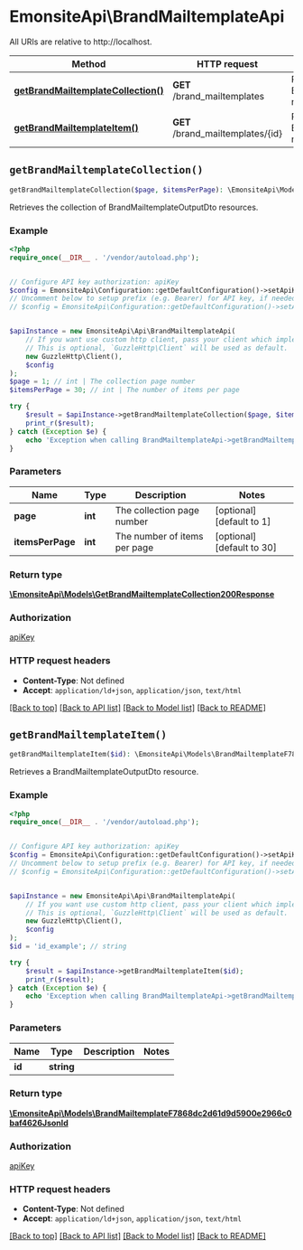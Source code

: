 # EmonsiteApi\BrandMailtemplateApi

All URIs are relative to http://localhost.

Method | HTTP request | Description
------------- | ------------- | -------------
[**getBrandMailtemplateCollection()**](BrandMailtemplateApi.md#getBrandMailtemplateCollection) | **GET** /brand_mailtemplates | Retrieves the collection of BrandMailtemplateOutputDto resources.
[**getBrandMailtemplateItem()**](BrandMailtemplateApi.md#getBrandMailtemplateItem) | **GET** /brand_mailtemplates/{id} | Retrieves a BrandMailtemplateOutputDto resource.


## `getBrandMailtemplateCollection()`

```php
getBrandMailtemplateCollection($page, $itemsPerPage): \EmonsiteApi\Models\GetBrandMailtemplateCollection200Response
```

Retrieves the collection of BrandMailtemplateOutputDto resources.

### Example

```php
<?php
require_once(__DIR__ . '/vendor/autoload.php');


// Configure API key authorization: apiKey
$config = EmonsiteApi\Configuration::getDefaultConfiguration()->setApiKey('Authorization', 'YOUR_API_KEY');
// Uncomment below to setup prefix (e.g. Bearer) for API key, if needed
// $config = EmonsiteApi\Configuration::getDefaultConfiguration()->setApiKeyPrefix('Authorization', 'Bearer');


$apiInstance = new EmonsiteApi\Api\BrandMailtemplateApi(
    // If you want use custom http client, pass your client which implements `GuzzleHttp\ClientInterface`.
    // This is optional, `GuzzleHttp\Client` will be used as default.
    new GuzzleHttp\Client(),
    $config
);
$page = 1; // int | The collection page number
$itemsPerPage = 30; // int | The number of items per page

try {
    $result = $apiInstance->getBrandMailtemplateCollection($page, $itemsPerPage);
    print_r($result);
} catch (Exception $e) {
    echo 'Exception when calling BrandMailtemplateApi->getBrandMailtemplateCollection: ', $e->getMessage(), PHP_EOL;
}
```

### Parameters

Name | Type | Description  | Notes
------------- | ------------- | ------------- | -------------
 **page** | **int**| The collection page number | [optional] [default to 1]
 **itemsPerPage** | **int**| The number of items per page | [optional] [default to 30]

### Return type

[**\EmonsiteApi\Models\GetBrandMailtemplateCollection200Response**](../Model/GetBrandMailtemplateCollection200Response.md)

### Authorization

[apiKey](../../README.md#apiKey)

### HTTP request headers

- **Content-Type**: Not defined
- **Accept**: `application/ld+json`, `application/json`, `text/html`

[[Back to top]](#) [[Back to API list]](../../README.md#endpoints)
[[Back to Model list]](../../README.md#models)
[[Back to README]](../../README.md)

## `getBrandMailtemplateItem()`

```php
getBrandMailtemplateItem($id): \EmonsiteApi\Models\BrandMailtemplateF7868dc2d61d9d5900e2966c0baf4626Jsonld
```

Retrieves a BrandMailtemplateOutputDto resource.

### Example

```php
<?php
require_once(__DIR__ . '/vendor/autoload.php');


// Configure API key authorization: apiKey
$config = EmonsiteApi\Configuration::getDefaultConfiguration()->setApiKey('Authorization', 'YOUR_API_KEY');
// Uncomment below to setup prefix (e.g. Bearer) for API key, if needed
// $config = EmonsiteApi\Configuration::getDefaultConfiguration()->setApiKeyPrefix('Authorization', 'Bearer');


$apiInstance = new EmonsiteApi\Api\BrandMailtemplateApi(
    // If you want use custom http client, pass your client which implements `GuzzleHttp\ClientInterface`.
    // This is optional, `GuzzleHttp\Client` will be used as default.
    new GuzzleHttp\Client(),
    $config
);
$id = 'id_example'; // string

try {
    $result = $apiInstance->getBrandMailtemplateItem($id);
    print_r($result);
} catch (Exception $e) {
    echo 'Exception when calling BrandMailtemplateApi->getBrandMailtemplateItem: ', $e->getMessage(), PHP_EOL;
}
```

### Parameters

Name | Type | Description  | Notes
------------- | ------------- | ------------- | -------------
 **id** | **string**|  |

### Return type

[**\EmonsiteApi\Models\BrandMailtemplateF7868dc2d61d9d5900e2966c0baf4626Jsonld**](../Model/BrandMailtemplateF7868dc2d61d9d5900e2966c0baf4626Jsonld.md)

### Authorization

[apiKey](../../README.md#apiKey)

### HTTP request headers

- **Content-Type**: Not defined
- **Accept**: `application/ld+json`, `application/json`, `text/html`

[[Back to top]](#) [[Back to API list]](../../README.md#endpoints)
[[Back to Model list]](../../README.md#models)
[[Back to README]](../../README.md)
